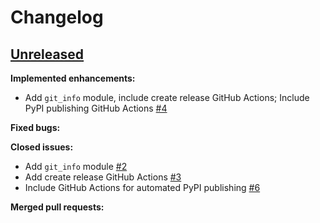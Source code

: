 # Changelog

## [Unreleased](https://github.com/UAL-ODIS/redata_commons/tree/HEAD)

**Implemented enhancements:**
 - Add `git_info` module, include create release GitHub Actions; Include PyPI
   publishing GitHub Actions [#4](github.com/UAL-ODIS/redata_commons/pull/4)

**Fixed bugs:**

**Closed issues:**
 - Add `git_info` module [#2](github.com/UAL-ODIS/redata_commons/issues/2)
 - Add create release GitHub Actions [#3](github.com/UAL-ODIS/redata_commons/issues/3)
 - Include GitHub Actions for automated PyPI publishing [#6](github.com/UAL-ODIS/redata_commons/issues/2)
   
**Merged pull requests:**

<!-- TEMPLATE
## [vXX.YY.ZZ](https://github.com/UAL-ODIS/redata_commons/tree/vXX.YY.ZZ) (YYYY-MM-DD)

**Implemented enhancements:**

**Fixed bugs:**

**Closed issues:**

**Merged pull requests:**
-->
